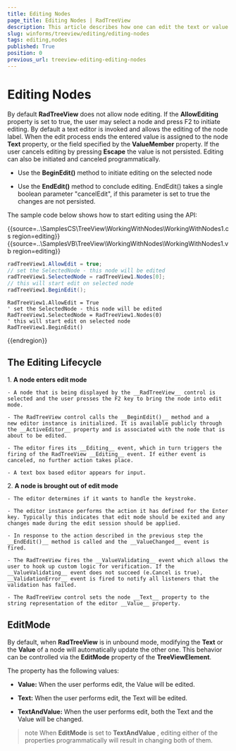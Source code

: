 ```yaml
---
title: Editing Nodes
page_title: Editing Nodes | RadTreeView
description: This article describes how one can edit the text or value of the nodes in RadTreeView.
slug: winforms/treeview/editing/editing-nodes
tags: editing,nodes
published: True
position: 0
previous_url: treeview-editing-editing-nodes
---
```


# Editing Nodes

By default __RadTreeView__ does not allow node editing. If the __AllowEditing__ property is set to true, the user may select a node and press F2 to initiate editing. By default a text editor is invoked and allows the editing of the node label. When the edit process ends the entered value is assigned to the node __Text__ property, or the field specified by the __ValueMember__ property. If the user cancels editing by pressing __Escape__ the value is not persisted. Editing can also be initiated and canceled programmatically.

* Use the __BeginEdit()__ method to initiate editing on the selected node

* Use the __EndEdit()__ method to conclude editing. EndEdit() takes a single boolean parameter "cancelEdit", if this parameter is set to true the changes are not persisted. 

The sample code below shows how to start editing using the API:

{{source=..\SamplesCS\TreeView\WorkingWithNodes\WorkingWithNodes1.cs region=editing}} 
{{source=..\SamplesVB\TreeView\WorkingWithNodes\WorkingWithNodes1.vb region=editing}} 

````C#
radTreeView1.AllowEdit = true;
// set the SelectedNode - this node will be edited  
radTreeView1.SelectedNode = radTreeView1.Nodes[0];
// this will start edit on selected node
radTreeView1.BeginEdit();

````
````VB.NET
RadTreeView1.AllowEdit = True
' set the SelectedNode - this node will be edited  
RadTreeView1.SelectedNode = RadTreeView1.Nodes(0)
' this will start edit on selected node
RadTreeView1.BeginEdit()

````

{{endregion}} 

## The Editing Lifecycle

1\. __A node enters edit mode__

    - A node that is being displayed by the __RadTreeView__ control is selected and the user presses the F2 key to bring the node into edit mode.

    - The RadTreeView control calls the __BeginEdit()__ method and a new editor instance is initialized. It is available publicly through the __ActiveEditor__ property and is associated with the node that is about to be edited.

    - The editor fires its __Editing__ event, which in turn triggers the firing of the RadTreeView __Editing__ event. If either event is canceled, no further action takes place.

    - A text box based editor appears for input. 

2\. __A node is brought out of edit mode__

    - The editor determines if it wants to handle the keystroke.

    - The editor instance performs the action it has defined for the Enter key. Typically this indicates that edit mode should be exited and any changes made during the edit session should be applied.

    - In response to the action described in the previous step the __EndEdit()__ method is called and the __ValueChanged__ event is fired.

    - The RadTreeView fires the __ValueValidating__ event which allows the user to hook up custom logic for verification. If the __ValueValidating__ event does not succeed (e.Cancel is true), __ValidationError__ event is fired to notify all listeners that the validation has failed.

    - The RadTreeView control sets the node __Text__ property to the string representation of the editor __Value__ property.

## EditMode

By default, when __RadTreeView__ is in unbound mode, modifying the __Text__ or the __Value__ of a node will automatically update the other one. This behavior can be controlled via the __EditMode__ property of the __TreeViewElement__.

The property has the following values:

* __Value:__ When the user performs edit, the Value will be edited.

* __Text:__ When the user performs edit, the Text will be edited.

* __TextAndValue:__ When the user performs edit, both the Text and the Value will be changed.

>note When __EditMode__ is set to __TextAndValue__ , editing either of the properties programmatically will result in changing both of them.
>

